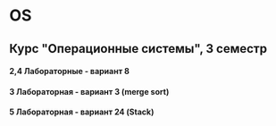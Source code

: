 # OS
## Курс "Операционные системы", 3 семестр 
#### 2,4 Лабораторные - вариант 8
#### 3 Лабораторная - вариант 3 (merge sort)
#### 5 Лабораторная - вариант 24 (Stack)
